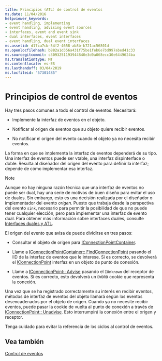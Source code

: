 ```yaml
---
title: Principios (ATL) de control de eventos
ms.date: 11/04/2016
helpviewer_keywords:
- event handling, implementing
- event handling, advising event sources
- interfaces, event and event sink
- dual interfaces, event interfaces
- event handling, dual event interfaces
ms.assetid: d17ca7cb-54f2-4658-ab8b-b721ac56801d
ms.openlocfilehash: b882a1d356a431f75be1feb6e7bd997abed41c33
ms.sourcegitcommit: c3093251193944840e3d0a068ecc30e6449624ba
ms.translationtype: MT
ms.contentlocale: es-ES
ms.lasthandoff: 03/04/2019
ms.locfileid: "57301485"
---
```

# <a name="event-handling-principles"></a>Principios de control de eventos

Hay tres pasos comunes a todo el control de eventos. Necesitará:

- Implemente la interfaz de eventos en el objeto.

- Notificar al origen de eventos que su objeto quiere recibir eventos.

- No notificar el origen del evento cuando el objeto ya no necesita recibir eventos.

La forma en que se implementa la interfaz de eventos dependerá de su tipo. Una interfaz de eventos puede ser vtable, una interfaz dispinterface o doble. Resulta al diseñador del origen del evento para definir la interfaz; depende de cómo implementar esa interfaz.

> [!NOTE]
>  Aunque no hay ninguna razón técnica que una interfaz de eventos no puede ser dual, hay una serie de motivos de buen diseño para evitar el uso de duales. Sin embargo, esto es una decisión realizada por el diseñador o implementador del evento *origen*. Puesto que trabaja desde la perspectiva del evento `sink`, necesario para permitir la posibilidad de que no puede tener cualquier elección, pero para implementar una interfaz de evento dual. Para obtener más información sobre interfaces duales, consulte [Interfaces duales y ATL](../atl/dual-interfaces-and-atl.md).

El origen del evento que avisa de puede dividirse en tres pasos:

- Consultar el objeto de origen para [IConnectionPointContainer](/windows/desktop/api/ocidl/nn-ocidl-iconnectionpointcontainer).

- Llame a [IConnectionPointContainer:: FindConnectionPoint](/windows/desktop/api/ocidl/nf-ocidl-iconnectionpointcontainer-findconnectionpoint) pasando el IID de la interfaz de eventos que le interese. Si es correcto, se devolverá el [IConnectionPoint](/windows/desktop/api/ocidl/nn-ocidl-iconnectionpoint) interfaz en un objeto de punto de conexión.

- Llame a [IConnectionPoint:: Advise](/windows/desktop/api/ocidl/nf-ocidl-iconnectionpoint-advise) pasando el `IUnknown` del receptor de eventos. Si es correcto, esto devolverá un `DWORD` cookie que representa la conexión.

Una vez que se ha registrado correctamente su interés en recibir eventos, métodos de interfaz de eventos del objeto llamará según los eventos desencadenados por el objeto de origen. Cuando ya no necesite recibir eventos, puede pasar la cookie de vuelta al punto de conexión a través de [IConnectionPoint:: Unadvise](/windows/desktop/api/ocidl/nf-ocidl-iconnectionpoint-unadvise). Esto interrumpirá la conexión entre el origen y receptor.

Tenga cuidado para evitar la referencia de los ciclos al control de eventos.

## <a name="see-also"></a>Vea también

[Control de eventos](../atl/event-handling-and-atl.md)
